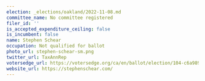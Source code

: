 ```yaml
---
election: _elections/oakland/2022-11-08.md
committee_name: No committee registered
filer_id: ''
is_accepted_expenditure_ceiling: false
is_incumbent: false
name: Stephen Schear
occupation: Not qualified for ballot
photo_url: stephen-schear-sm.png
twitter_url: TaxAnnRep
votersedge_url: https://votersedge.org/ca/en/ballot/election/104-c6a989/address/null/zip/94611/contests/contest/24183?&cty=ca%2falm&date=2022-11-08
website_url: https://stephenschear.com/
---
```

